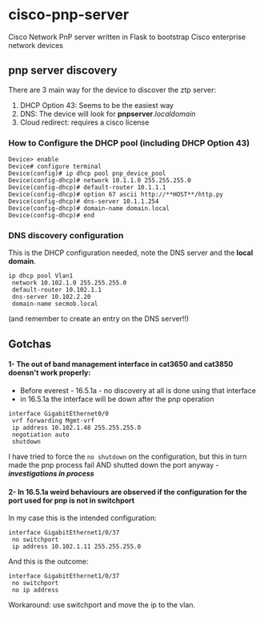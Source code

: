 # cisco-pnp-server
Cisco Network PnP server written in Flask to bootstrap Cisco enterprise network devices

## pnp server discovery
There are 3 main way for the device to discover the ztp server:

1. DHCP Option 43: Seems to be the easiest way
2. DNS: The device will look for **pnpserver**.*localdomain*
3. Cloud redirect: requires a cisco license

### How to Configure the DHCP pool (including DHCP Option 43)
```
Device> enable
Device# configure terminal
Device(config)# ip dhcp pool pnp_device_pool
Device(config-dhcp)# network 10.1.1.0 255.255.255.0
Device(config-dhcp)# default-router 10.1.1.1
Device(config-dhcp)# option 67 ascii http://**HOST**/http.py
Device(config-dhcp)# dns-server 10.1.1.254
Device(config-dhcp)# domain-name domain.local
Device(config-dhcp)# end
```

### DNS discovery configuration
This is the DHCP configuration needed, note the DNS server and the **local domain**.
```
ip dhcp pool Vlan1
 network 10.102.1.0 255.255.255.0
 default-router 10.102.1.1
 dns-server 10.102.2.20
 domain-name secmob.local
```
(and remember to create an entry on the DNS server!!)

## Gotchas
#### 1- The out of band management interface in cat3650 and cat3850 doensn't work properly:
  * Before everest - 16.5.1a - no discovery at all is done using that interface
  * in 16.5.1a the interface will be down after the pnp operation  
  
   ```
   interface GigabitEthernet0/0
    vrf forwarding Mgmt-vrf
    ip address 10.102.1.48 255.255.255.0
    negotiation auto
    shutdown
   ```
   I have tried to force the `no shutdown` on the configuration, but this in turn made the pnp process fail AND shutted down the port anyway - **_investigations in process_**
   
#### 2- In 16.5.1a weird behaviours are observed if the configuration for the port used for pnp is not in switchport
  In my case this is the intended configuration:
```
interface GigabitEthernet1/0/37
 no switchport
 ip address 10.102.1.11 255.255.255.0
```
  And this is the outcome:
```
interface GigabitEthernet1/0/37
 no switchport
 no ip address
```
Workaround: use switchport and move the ip to the vlan.

